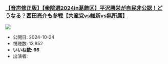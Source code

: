 ### [【音声修正版】【衆院選2024in葛飾区】平沢勝栄が自民非公認！どうなる？西田亮介も参戦【共産党vs維新vs無所属】](https://www.youtube.com/watch?v=kYUaQvDia-4)
[![](https://img.youtube.com/vi/kYUaQvDia-4/sddefault.jpg)](https://www.youtube.com/watch?v=kYUaQvDia-4)
-   公開日: 2024-10-24
-   視聴数: 13,852
-   **いいね数: 66**
-   出演者: 
